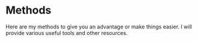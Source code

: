 # Methods
Here are my methods to give you an advantage or make things easier. I will provide various useful tools and other resources.